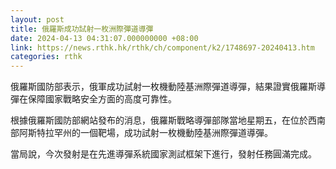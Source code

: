 ```yaml
---
layout: post
title: 俄羅斯成功試射一枚洲際彈道導彈
date: 2024-04-13 04:31:07.000000000 +08:00
link: https://news.rthk.hk/rthk/ch/component/k2/1748697-20240413.htm
categories: rthk
---
```


俄羅斯國防部表示，俄軍成功試射一枚機動陸基洲際彈道導彈，結果證實俄羅斯導彈在保障國家戰略安全方面的高度可靠性。

根據俄羅斯國防部網站發布的消息，俄羅斯戰略導彈部隊當地星期五，在位於西南部阿斯特拉罕州的一個靶場，成功試射一枚機動陸基洲際彈道導彈。

當局說，今次發射是在先進導彈系統國家測試框架下進行，發射任務圓滿完成。
